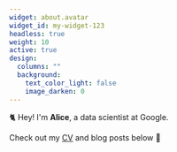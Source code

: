 ```yaml
---
widget: about.avatar
widget_id: my-widget-123
headless: true
weight: 10
active: true
design:
  columns: ""
  background:
    text_color_light: false
    image_darken: 0
---
```

🐈 Hey! I'm **Alice**, a data scientist at Google.

Check out my [CV](/about/) and blog posts below 🌈